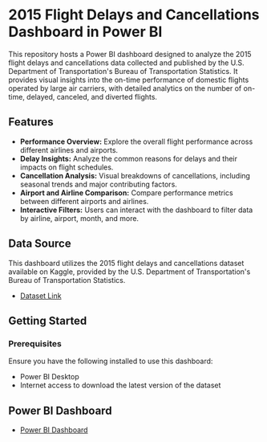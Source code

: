 # 2015 Flight Delays and Cancellations Dashboard in Power BI

This repository hosts a Power BI dashboard designed to analyze the 2015 flight delays and cancellations data collected and published by the U.S. Department of Transportation's Bureau of Transportation Statistics. It provides visual insights into the on-time performance of domestic flights operated by large air carriers, with detailed analytics on the number of on-time, delayed, canceled, and diverted flights.

## Features

- **Performance Overview:** Explore the overall flight performance across different airlines and airports.
- **Delay Insights:** Analyze the common reasons for delays and their impacts on flight schedules.
- **Cancellation Analysis:** Visual breakdowns of cancellations, including seasonal trends and major contributing factors.
- **Airport and Airline Comparison:** Compare performance metrics between different airports and airlines.
- **Interactive Filters:** Users can interact with the dashboard to filter data by airline, airport, month, and more.

## Data Source

This dashboard utilizes the 2015 flight delays and cancellations dataset available on Kaggle, provided by the U.S. Department of Transportation's Bureau of Transportation Statistics.

- [Dataset Link](https://www.kaggle.com/datasets/usdot/flight-delays/data)

## Getting Started

### Prerequisites

Ensure you have the following installed to use this dashboard:
- Power BI Desktop
- Internet access to download the latest version of the dataset
## Power BI Dashboard
- [Power BI Dashboard](https://github.com/ayushmeher/Power-BI-Flight-Delays-and-Cancellations-2015/blob/main/PowerBI%20Dashboard.pdf)
